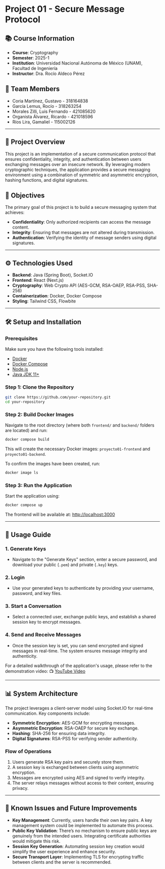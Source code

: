 <!-- # Project 01 - Secure Message Protocol

> Alumno:
> - Coria Martínez, Gustavo      - 318164838
> - García Lemus, Rocío			     - 318263254
> - Morales Zilli, Luis Fernando - 421085620
> - Organista Álvarez, Ricardo	 - 421018596
> - Ríos Lira, Gamaliel 			   - 115002126
>
> Materia: Criptografía
>
> Semestre: 2025-1

##
# Configuración de la aplicación
Para configurar la aplicación, es necesario contar con la herramienta Docker instalada, y se debe configurar el módulo Docker Compose.

---

## Instalación de Docker

Para la instalación de Docker se recomienda utilizar la documentación oficial proporcionada en el siguiente link, según la distribución con la que se cuente:

https://docs.docker.com/engine/install/

## Instalación de Docker Compose

Para esto, se recomienda utilizar la documentación oficial para instalar el paquete necesario. El link es el siguiente:

https://docs.docker.com/compose/install/linux/#install-using-the-repository

## Ejecución del programa

***Nota:** se requiere abrir una terminal y cambiarse al directorio de este repositorio (justo arriba de `frontend/` y `backend/`)*.

Para poder ejecutar la aplicación, es necesario ejecutar las siguientes instrucciones:

   ```bash
   docker compose build
  ```

Con lo anterior, se crearán las imágenes correspondientes de la aplicación (`proyecto01-frontend` y `proyecto01-backend`). Se puede verificar su existencia haciendo uso del comando:
   ```bash
   docker image ls
  ```

Finalmente, para ejecutar el proyecto, se tienen que crear los contenedores correspondientes a través del siguiente comando:
   ```bash
   docker compose up
  ```

Con lo anterior, la aplicación se encontrará corriendo en  `http:localhost:3000/`.

La utilización del sistema se explica en la siguiente liga:

https://youtu.be/QK5zv9_eWnU











Here's a combined and enhanced version of the README that integrates the content from both sources:

--- -->

# Project 01 - Secure Message Protocol

## 📚 Course Information
- **Course**: Cryptography
- **Semester**: 2025-1
- **Institution**: Universidad Nacional Autónoma de México (UNAM), Facultad de Ingeniería
- **Instructor**: Dra. Rocío Aldeco Pérez

## 👥 Team Members
- Coria Martínez, Gustavo - 318164838
- García Lemus, Rocío - 318263254
- Morales Zilli, Luis Fernando - 421085620
- Organista Álvarez, Ricardo - 421018596
- Ríos Lira, Gamaliel - 115002126

---

## 📖 Project Overview

This project is an implementation of a secure communication protocol that ensures confidentiality, integrity, and authentication between users exchanging messages over an insecure network. By leveraging modern cryptographic techniques, the application provides a secure messaging environment using a combination of symmetric and asymmetric encryption, hashing functions, and digital signatures.

## 🎯 Objectives
The primary goal of this project is to build a secure messaging system that achieves:
- **Confidentiality**: Only authorized recipients can access the message content.
- **Integrity**: Ensuring that messages are not altered during transmission.
- **Authentication**: Verifying the identity of message senders using digital signatures.

---

## ⚙️ Technologies Used
- **Backend**: Java (Spring Boot), Socket.IO
- **Frontend**: React (Next.js)
- **Cryptography**: Web Crypto API (AES-GCM, RSA-OAEP, RSA-PSS, SHA-256)
- **Containerization**: Docker, Docker Compose
- **Styling**: Tailwind CSS, Flowbite

---

## 🛠️ Setup and Installation

### Prerequisites
Make sure you have the following tools installed:
- [Docker](https://docs.docker.com/engine/install/)
- [Docker Compose](https://docs.docker.com/compose/install/linux/#install-using-the-repository)
- [Node.js](https://nodejs.org/)
- [Java JDK 11+](https://www.oracle.com/java/technologies/javase-jdk11-downloads.html)

### Step 1: Clone the Repository
```bash
git clone https://github.com/your-repository.git
cd your-repository
```

### Step 2: Build Docker Images
Navigate to the root directory (where both `frontend/` and `backend/` folders are located) and run:
```bash
docker compose build
```
This will create the necessary Docker images: `proyecto01-frontend` and `proyecto01-backend`.

To confirm the images have been created, run:
```bash
docker image ls
```

### Step 3: Run the Application
Start the application using:
```bash
docker compose up
```
The frontend will be available at: [http://localhost:3000](http://localhost:3000)

---

## 🚀 Usage Guide

### 1. **Generate Keys**
   - Navigate to the "Generate Keys" section, enter a secure password, and download your public (`.pem`) and private (`.key`) keys.

### 2. **Login**
   - Use your generated keys to authenticate by providing your username, password, and key files.

### 3. **Start a Conversation**
   - Select a connected user, exchange public keys, and establish a shared session key to encrypt messages.

### 4. **Send and Receive Messages**
   - Once the session key is set, you can send encrypted and signed messages in real-time. The system ensures message integrity and authenticity.

For a detailed walkthrough of the application's usage, please refer to the demonstration video:
📺 [YouTube Video](https://youtu.be/QK5zv9_eWnU)

---

## 📊 System Architecture

The project leverages a client-server model using Socket.IO for real-time communication. Key components include:
- **Symmetric Encryption**: AES-GCM for encrypting messages.
- **Asymmetric Encryption**: RSA-OAEP for secure key exchange.
- **Hashing**: SHA-256 for ensuring data integrity.
- **Digital Signatures**: RSA-PSS for verifying sender authenticity.

### Flow of Operations
1. Users generate RSA key pairs and securely store them.
2. A session key is exchanged between clients using asymmetric encryption.
3. Messages are encrypted using AES and signed to verify integrity.
4. The server relays messages without access to their content, ensuring privacy.

---

## 🧩 Known Issues and Future Improvements
- **Key Management**: Currently, users handle their own key pairs. A key management system could be implemented to automate this process.
- **Public Key Validation**: There’s no mechanism to ensure public keys are genuinely from the intended users. Integrating certificate authorities would mitigate this risk.
- **Session Key Generation**: Automating session key creation would simplify the user experience and enhance security.
- **Secure Transport Layer**: Implementing TLS for encrypting traffic between clients and the server is recommended.